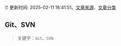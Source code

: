 :alarm_clock: 更新时间: 2025-02-11 18:41:51。[文章来源](/README.md)、[文章分类](/TAGS.md)

## Git、SVN


> 关键字：`Git`、`SVN`



